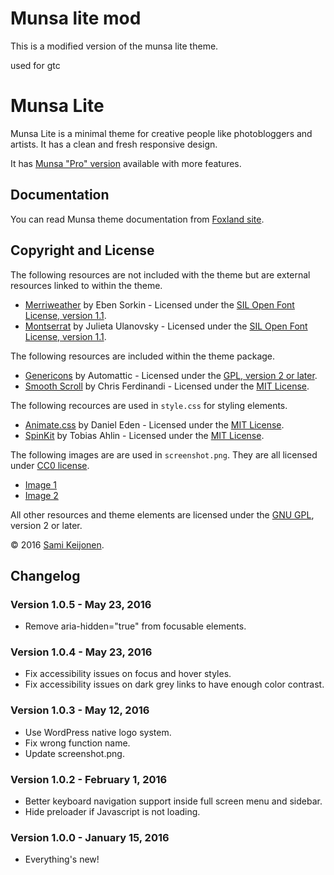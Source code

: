 # Munsa lite mod

This is a modified version of the munsa lite theme.

used for gtc

# Munsa Lite

Munsa Lite is a minimal theme for creative people like photobloggers and artists. It has a clean and fresh responsive design.

It has [Munsa "Pro" version](https://foxland.fi/downloads/munsa/) available with more features.

## Documentation

You can read Munsa theme documentation from [Foxland site](https://foxland.fi/documents/for/munsa/).

## Copyright and License

The following resources are not included with the theme but are external resources linked to within the theme.

* [Merriweather](https://www.google.com/fonts/specimen/Merriweather) by Eben Sorkin - Licensed under the [SIL Open Font License, version 1.1](http://scripts.sil.org/OFL).
* [Montserrat](https://www.google.com/fonts/specimen/Montserrat) by Julieta Ulanovsky - Licensed under the [SIL Open Font License, version 1.1](http://scripts.sil.org/OFL).

The following resources are included within the theme package.

* [Genericons](http://genericons.com/) by Automattic - Licensed under the [GPL, version 2 or later](http://www.gnu.org/licenses/old-licenses/gpl-2.0.html).
* [Smooth Scroll](https://github.com/cferdinandi/smooth-scroll) by Chris Ferdinandi - Licensed under the [MIT License](http://opensource.org/licenses/MIT).

The following recources are used in `style.css` for styling elements.

* [Animate.css](http://daneden.me/animate) by Daniel Eden - Licensed under the [MIT License](http://opensource.org/licenses/MIT).
* [SpinKit](https://github.com/tobiasahlin/SpinKit) by Tobias Ahlin - Licensed under the [MIT License](http://opensource.org/licenses/MIT).

The following images are are used in `screenshot.png`. They are all licensed under [CC0 license](https://creativecommons.org/publicdomain/zero/1.0/).

* [Image 1](https://unsplash.com/photos/s9CC2SKySJM)
* [Image 2](https://www.pexels.com/photo/people-sport-skateboard-skateboarder-2639/)

All other resources and theme elements are licensed under the [GNU GPL](http://www.gnu.org/licenses/old-licenses/gpl-2.0.html), version 2 or later.

&copy; 2016 [Sami Keijonen](https://foxland.fi/).

## Changelog

### Version 1.0.5 - May 23, 2016

* Remove aria-hidden="true" from focusable elements.

### Version 1.0.4 - May 23, 2016

* Fix accessibility issues on focus and hover styles.
* Fix accessibility issues on dark grey links to have enough color contrast.

### Version 1.0.3 - May 12, 2016

* Use WordPress native logo system.
* Fix wrong function name.
* Update screenshot.png.

### Version 1.0.2 - February 1, 2016

* Better keyboard navigation support inside full screen menu and sidebar.
* Hide preloader if Javascript is not loading.

### Version 1.0.0 - January 15, 2016

* Everything's new!
